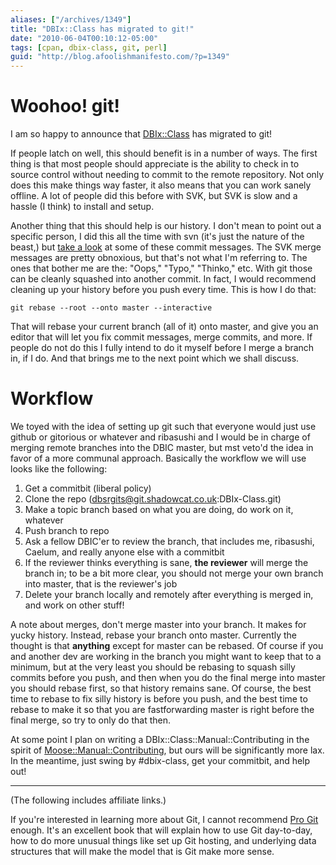 ```yaml
---
aliases: ["/archives/1349"]
title: "DBIx::Class has migrated to git!"
date: "2010-06-04T00:10:12-05:00"
tags: [cpan, dbix-class, git, perl]
guid: "http://blog.afoolishmanifesto.com/?p=1349"
---
```

# Woohoo! git!

I am so happy to announce that [DBIx::Class](http://search.cpan.org/perldoc?DBIx::Class) has migrated to git!

If people latch on well, this should benefit is in a number of ways. The first thing is that most people should appreciate is the ability to check in to source control without needing to commit to the remote repository. Not only does this make things way faster, it also means that you can work sanely offline. A lot of people did this before with SVK, but SVK is slow and a hassle (I think) to install and setup.

Another thing that this should help is our history. I don't mean to point out a specific person, I did this all the time with svn (it's just the nature of the beast,) but [take a look](http://dev.catalystframework.org/svnweb/bast/log/DBIx-Class/0.08/branches/extended_rels) at some of these commit messages. The SVK merge messages are pretty obnoxious, but that's not what I'm referring to. The ones that bother me are the: "Oops," "Typo," "Thinko," etc. With git those can be cleanly squashed into another commit. In fact, I would recommend cleaning up your history before you push every time. This is how I do that:

    git rebase --root --onto master --interactive

That will rebase your current branch (all of it) onto master, and give you an editor that will let you fix commit messages, merge commits, and more. If people do not do this I fully intend to do it myself before I merge a branch in, if I do. And that brings me to the next point which we shall discuss.

# Workflow

We toyed with the idea of setting up git such that everyone would just use github or gitorious or whatever and ribasushi and I would be in charge of merging remote branches into the DBIC master, but mst veto'd the idea in favor of a more communal approach. Basically the workflow we will use looks like the following:

1. Get a commitbit (liberal policy)
2. Clone the repo (dbsrgits@git.shadowcat.co.uk:DBIx-Class.git)
3. Make a topic branch based on what you are doing, do work on it, whatever
4. Push branch to repo
5. Ask a fellow DBIC'er to review the branch, that includes me, ribasushi, Caelum, and really anyone else with a commitbit
6. If the reviewer thinks everything is sane, **the reviewer** will merge the branch in; to be a bit more clear, you should not merge your own branch into master, that is the reviewer's job
7. Delete your branch locally and remotely after everything is merged in, and work on other stuff!

A note about merges, don't merge master into your branch. It makes for yucky history. Instead, rebase your branch onto master. Currently the thought is that **anything** except for master can be rebased. Of course if you and another dev are working in the branch you might want to keep that to a minimum, but at the very least you should be rebasing to squash silly commits before you push, and then when you do the final merge into master you should rebase first, so that history remains sane. Of course, the best time to rebase to fix silly history is before you push, and the best time to rebase to make it so that you are fastforwarding master is right before the final merge, so try to only do that then.

At some point I plan on writing a DBIx::Class::Manual::Contributing in the spirit of [Moose::Manual::Contributing](http://search.cpan.org/perldoc?Moose::Manual::Contributing), but ours will be significantly more lax. In the meantime, just swing by #dbix-class, get your commitbit, and help out!

---

(The following includes affiliate links.)

If you're interested in learning more about Git, I cannot recommend
<a  href="https://www.amazon.com/gp/product/1484200772/ref=as_li_tl?ie=UTF8&camp=1789&creative=9325&creativeASIN=1484200772&linkCode=as2&tag=afoolishmanif-20&linkId=73f85964b6ab98ea870583701b7e77aa">Pro Git</a><img src="//ir-na.amazon-adsystem.com/e/ir?t=afoolishmanif-20&l=am2&o=1&a=1484200772" width="1" height="1" border="0" alt="" style="border:none !important; margin:0px !important;" />
enough.  It's an excellent book that will explain how to use Git day-to-day, how
to do more unusual things like set up Git hosting, and underlying data
structures that will make the model that is Git make more sense.
